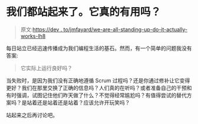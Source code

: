 # 我们都站起来了。它真的有用吗？

> 原文:[https://dev . to/jmfayard/we-are-all-standing-up-do-it-actually-works-lh8](https://dev.to/jmfayard/we-are-all-standing-up-does-it-actually-works-lh8)

每日站立已经迅速传播成为我们编程生活的基石。然而，有一个简单的问题我没有答案:

> 它实际上运行良好吗？

当失败时，是因为我们没有正确地遵循 Scrum 过程吗？还是你通过修补让它变得更好？我们在那里交换了正确的信息吗？人们真的在听吗？或者准备自己的干预和有时强调，试图记住他们昨天做了什么？不觉得经常尴尬吗？有值得尝试的替代方案吗？是站着还是站着还是站着？应该允许开玩笑吗？

站起来之后再讨论吧。